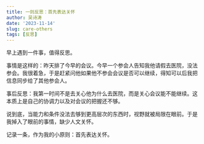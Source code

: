 ```yaml
---
title: 一则反思：首先表达关怀
author: 吴诗涛
date: '2023-11-14'
slug: care-others
tags: [反思]
---
```


早上遇到一件事，值得反思。

事情是这样的：昨天排了今早的会议。今早一个参会人告知我他请假去医院，没法参会。我很着急，于是赶紧问他如果他不参会会议是否可以继续，得知可以后我把信息同步给了其他参会人。

事后反思：我第一时间不是去关心他为什么去医院，而是关心会议能不能继续。这本质上是自己的协调力以及对会议的把握还不够。

说到底，当能力和条件没法去够到更高层次的东西时，视野就被局限在眼前。于是我掉入了眼前的事情，缺少人文关怀。

记录一条，作为我的小原则：首先表达关怀。

